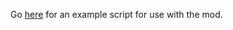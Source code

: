 Go [here](https://github.com/BenjaminSutter/EventsMod-Scripts "Scripts repository") for an example script for use with the mod.